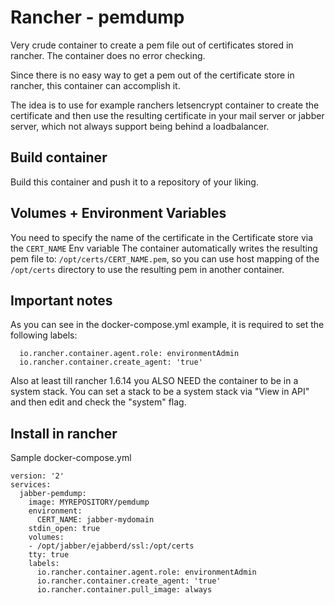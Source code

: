 # Rancher - pemdump
Very crude container to create a pem file out of certificates stored in rancher.
The container does no error checking.

Since there is no easy way to get a pem out of the certificate store in rancher, this container can accomplish it.

The idea is to use for example ranchers letsencrypt container to create the certificate and then use the resulting certificate in your mail server or jabber server, which not always support being behind a loadbalancer.

## Build container

Build this container and push it to a repository of your liking.

## Volumes + Environment Variables

You need to specify the name of the certificate in the Certificate store via the ``CERT_NAME`` Env variable
The container automatically writes the resulting pem file to: ``/opt/certs/CERT_NAME.pem``, so you can use host mapping of the ``/opt/certs`` directory to use the resulting pem in another container.

## Important notes

As you can see in the docker-compose.yml example, it is required to set the following labels:

      io.rancher.container.agent.role: environmentAdmin
      io.rancher.container.create_agent: 'true'

Also at least till rancher 1.6.14 you ALSO NEED the container to be in a system stack.
You can set a stack to be a system stack via "View in API" and then edit and check the "system" flag.

## Install in rancher

Sample docker-compose.yml

    version: '2'
    services:
      jabber-pemdump:
        image: MYREPOSITORY/pemdump
        environment:
          CERT_NAME: jabber-mydomain
        stdin_open: true
        volumes:
        - /opt/jabber/ejabberd/ssl:/opt/certs
        tty: true
        labels:
          io.rancher.container.agent.role: environmentAdmin
          io.rancher.container.create_agent: 'true'
          io.rancher.container.pull_image: always




